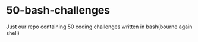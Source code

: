 # 50-bash-challenges
Just our repo containing 50 coding challenges written in bash(bourne again shell)
